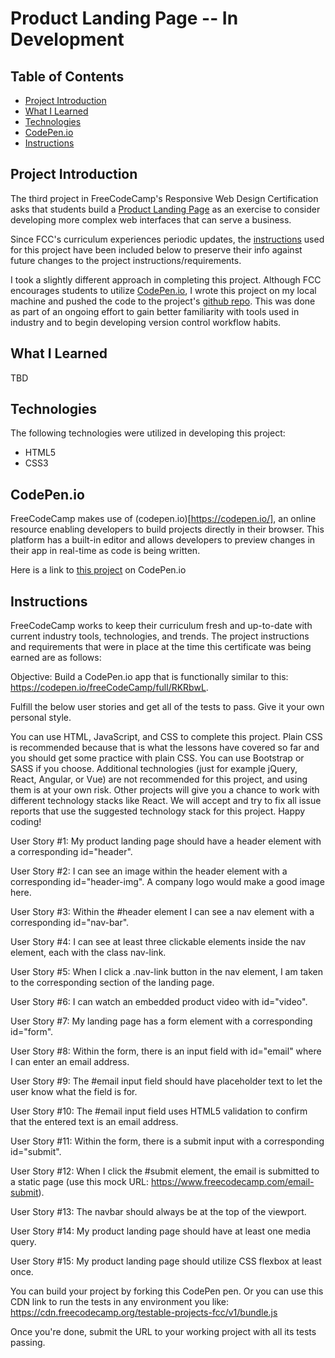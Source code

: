 # Product Landing Page -- In Development

## Table of Contents
* [Project Introduction](#project-introduction)
* [What I Learned](#what-i-learned)
* [Technologies](#technologies)
* [CodePen.io](#codepen.io)
* [Instructions](#instructions)

## Project Introduction
The third project in FreeCodeCamp's Responsive Web Design Certification asks that students build a [Product Landing Page](https://www.freecodecamp.org/learn/responsive-web-design/responsive-web-design-projects/build-a-product-landing-page) as an exercise to consider developing more complex web interfaces that can serve a business.

Since FCC's curriculum experiences periodic updates, the [instructions](#instructions) used for this project have been included below to preserve their info against future changes to the project instructions/requirements.

I took a slightly different approach in completing this project. Although FCC encourages students to utilize [CodePen.io](#codepen.io), I wrote this project on my local machine and pushed the code to the project's [github repo](#https://github.com/midnightCompile/FreeCodeCamp-Certification-Projects/tree/master/responsive-web-design-certification/survey-form). This was done as part of an ongoing effort to gain better familiarity with tools used in industry and to begin developing version control workflow habits.

## What I Learned
TBD

## Technologies
The following technologies were utilized in developing this project:
* HTML5
* CSS3

## CodePen.io
FreeCodeCamp makes use of (codepen.io)[https://codepen.io/], an online resource enabling developers to build projects directly in their browser. This platform has a built-in editor and allows developers to preview changes in their app in real-time as code is being written.

Here is a link to [this project](https://codepen.io/theMidnightCompiler/#) on CodePen.io

## Instructions
FreeCodeCamp works to keep their curriculum fresh and up-to-date with current industry tools, technologies, and trends. The project instructions and requirements that were in place at the time this certificate was being earned are as follows:

Objective: Build a CodePen.io app that is functionally similar to this: https://codepen.io/freeCodeCamp/full/RKRbwL.

Fulfill the below user stories and get all of the tests to pass. Give it your own personal style.

You can use HTML, JavaScript, and CSS to complete this project. Plain CSS is recommended because that is what the lessons have covered so far and you should get some practice with plain CSS. You can use Bootstrap or SASS if you choose. Additional technologies (just for example jQuery, React, Angular, or Vue) are not recommended for this project, and using them is at your own risk. Other projects will give you a chance to work with different technology stacks like React. We will accept and try to fix all issue reports that use the suggested technology stack for this project. Happy coding!

User Story #1: My product landing page should have a header element with a corresponding id="header".

User Story #2: I can see an image within the header element with a corresponding id="header-img". A company logo would make a good image here.

User Story #3: Within the #header element I can see a nav element with a corresponding id="nav-bar".

User Story #4: I can see at least three clickable elements inside the nav element, each with the class nav-link.

User Story #5: When I click a .nav-link button in the nav element, I am taken to the corresponding section of the landing page.

User Story #6: I can watch an embedded product video with id="video".

User Story #7: My landing page has a form element with a corresponding id="form".

User Story #8: Within the form, there is an input field with id="email" where I can enter an email address.

User Story #9: The #email input field should have placeholder text to let the user know what the field is for.

User Story #10: The #email input field uses HTML5 validation to confirm that the entered text is an email address.

User Story #11: Within the form, there is a submit input with a corresponding id="submit".

User Story #12: When I click the #submit element, the email is submitted to a static page (use this mock URL: https://www.freecodecamp.com/email-submit).

User Story #13: The navbar should always be at the top of the viewport.

User Story #14: My product landing page should have at least one media query.

User Story #15: My product landing page should utilize CSS flexbox at least once.

You can build your project by forking this CodePen pen. Or you can use this CDN link to run the tests in any environment you like: https://cdn.freecodecamp.org/testable-projects-fcc/v1/bundle.js

Once you're done, submit the URL to your working project with all its tests passing.